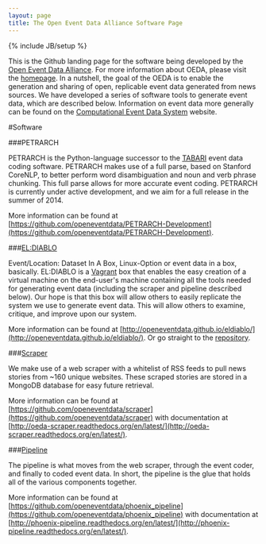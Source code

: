 ```yaml
---
layout: page
title: The Open Event Data Alliance Software Page
---
```

{% include JB/setup %}

This is the Github landing page for the software being developed by the [Open Event Data Alliance](https://github.com/openeventdata). For more information about OEDA,
please visit the [homepage](http://openeventdata.org/). In a nutshell, the goal 
of the OEDA is to enable the generation and sharing of open, replicable event
data generated from news sources. We have developed a series
of software tools to generate event data, which are described below. Information on event
data more generally can be found on the [Computational Event Data System](http://eventdata.parusanalytics.com/)
website.

#Software

###PETRARCH

PETRARCH is the Python-language successor to the
[TABARI](http://eventdata.parusanalytics.com/software.dir/tabari.html) event
data coding software. PETRARCH makes use of a full parse, based on Stanford CoreNLP,
to better perform word disambiguation and noun and verb phrase chunking. This
full parse allows for more accurate event coding. PETRARCH is currently under
active development, and we aim for a full release in the summer of 2014.

More information can be found at
[https://github.com/openeventdata/PETRARCH-Development](https://github.com/openeventdata/PETRARCH-Development).

###[EL:DIABLO](http://openeventdata.github.io/eldiablo/)

Event/Location: Dataset In A Box, Linux-Option or event data in a box,
basically. EL:DIABLO is a [Vagrant](https://www.vagrantup.com/) box that
enables the easy creation of a virtual machine on the end-user's machine containing all the tools needed for generating event data (including the scraper and pipeline described below). Our hope is that this box will allow others to easily replicate the system we use to generate event data. This will allow others to examine, critique, and improve upon our system. 

More information can be found at
[http://openeventdata.github.io/eldiablo/](http://openeventdata.github.io/eldiablo/).
Or go straight to the [repository](http://openeventdata.github.io/eldiablo/).


###[Scraper](http://oeda-scraper.readthedocs.org/en/latest/)

We make use of a web scraper with a whitelist of RSS feeds to pull news stories
from ~160 unique websites. These scraped stories are stored in a MongoDB
database for easy future retrieval. 

More information can be found at
[https://github.com/openeventdata/scraper](https://github.com/openeventdata/scraper)
with documentation at
[http://oeda-scraper.readthedocs.org/en/latest/](http://oeda-scraper.readthedocs.org/en/latest/).

###[Pipeline](http://phoenix-pipeline.readthedocs.org/en/latest/)

The pipeline is what moves from the web scraper, through the event coder, and
finally to coded event data. In short, the pipeline is the glue that holds all
of the various components together. 

More information can be found at
[https://github.com/openeventdata/phoenix_pipeline](https://github.com/openeventdata/phoenix_pipeline)
with documentation at
[http://phoenix-pipeline.readthedocs.org/en/latest/](http://phoenix-pipeline.readthedocs.org/en/latest/).
